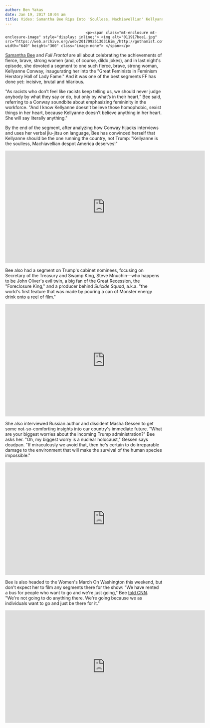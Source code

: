 ```yaml
---
author: Ben Yakas
date: Jan 19, 2017 10:04 am
title: Video: Samantha Bee Rips Into 'Soulless, Machiavellian' Kellyanne Conway 
---
```


	
										<p><span class="mt-enclosure mt-enclosure-image" style="display: inline;"> <img alt="011917bee1.jpg" src="https://web.archive.org/web/20170925130316im_/http://gothamist.com/attachments/byakas/011917bee1.jpg" width="640" height="360" class="image-none"> </span></p>

<p><a href="https://web.archive.org/web/20170925130316/http://gothamist.com/tags/samanthabee">Samantha Bee</a> and <em>Full Frontal</em> are all about celebrating the achievements of fierce, brave, strong women (and, of course, dildo jokes), and in last night&apos;s episode, she devoted a segment to one such fierce, brave, strong woman, Kellyanne Conway, inaugurating her into the &quot;Great Feminists in Feminism Herstory Hall of Lady Fame.&quot; And it was one of the best segments FF has done yet: incisive, brutal and hilarious. </p>

<p>&quot;As racists who don&#x2019;t feel like racists keep telling us, we should never judge anybody by what they say or do, but only by what&#x2019;s in their heart,&#x201D; Bee said, referring to a Conway soundbite about emphasizing femininity in the workforce. &quot;And I know Kellyanne doesn&#x2019;t believe those homophobic, sexist things in her heart, because Kellyanne doesn&#x2019;t believe anything in her heart. She will say literally anything.&quot;</p>

<p>By the end of the segment, after analyzing how Conway hijacks interviews and uses her verbal jiu-jitsu on language, Bee has convinced herself that Kellyanne should be the one running the country, not Trump: &quot;Kellyanne is the soulless, Machiavellian despot America deserves!&quot;</p>

<p><iframe width="640" height="360" src="https://web.archive.org/web/20170925130316if_/https://www.youtube.com/embed/TOzQrOPrjwk" frameborder="0" allowfullscreen></iframe></p>

<p>Bee also had a segment on Trump&apos;s cabinet nominees, focusing on Secretary of the Treasury and Swamp King, Steve Mnuchin&#x2014;who happens to be John Oliver&apos;s evil twin, a big fan of the Great Recession, the &quot;Foreclosure King,&quot; and a producer behind <em>Suicide Squad</em>, a.k.a. &quot;the world&apos;s first feature that was made by pouring a can of Monster energy drink onto a reel of film.&quot; </p>

<p><iframe width="640" height="360" src="https://web.archive.org/web/20170925130316if_/https://www.youtube.com/embed/8okdzcz7PTM" frameborder="0" allowfullscreen></iframe></p>

<p>She also interviewed Russian author and dissident Masha Gessen to get some not-so-comforting insights into our country&apos;s immediate future. &quot;What are your biggest worries about the incoming Trump administration?&quot; Bee asks her. &quot;Oh, my biggest worry is a nuclear holocaust,&quot; Gessen says deadpan. &quot;If miraculously we avoid that, then he&apos;s certain to do irreparable damage to the environment that will make the survival of the human species impossible.&quot; </p>

<p><iframe width="640" height="360" src="https://web.archive.org/web/20170925130316if_/https://www.youtube.com/embed/rwQeKSlY56Q" frameborder="0" allowfullscreen></iframe></p>

<p>Bee is also headed to the Women&apos;s March On Washington this weekend, but don&apos;t expect her to film any segments there for the show: &quot;We have rented a bus for people who want to go and we&apos;re just going,&quot; Bee <a href="https://web.archive.org/web/20170925130316/http://www.cnn.com/2017/01/18/entertainment/samantha-bee-full-frontal-election-politics/">told CNN</a>. &quot;We&apos;re not going to do anything there. We&apos;re going because we as individuals want to go and just be there for it.&quot;</p>

<p><iframe width="640" height="360" src="https://web.archive.org/web/20170925130316if_/https://www.youtube.com/embed/4h3jf23K4Sg" frameborder="0" allowfullscreen></iframe></p>					
										
									
				